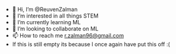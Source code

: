 - 👋 Hi, I’m @ReuvenZalman
- 👀 I’m interested in all things STEM
- 🌱 I’m currently learning ML
- 💞️ I’m looking to collaborate on ML
- 📫 How to reach me r.zalman96@gmail.com
- If this is still empty its because I once again have put this off :(
<!---
ReuvenZalman/ReuvenZalman is a ✨ special ✨ repository because its `README.md` (this file) appears on your GitHub profile.
You can click the Preview link to take a look at your changes.
--->
